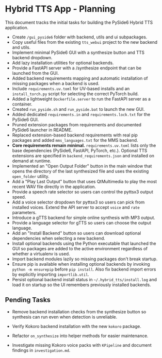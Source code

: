 # Hybrid TTS App - Planning

This document tracks the initial tasks for building the PySide6 Hybrid TTS application.

- Create `/gui_pyside6` folder with backend, utils and ui subpackages.
- Copy useful files from the existing `tts_webui` project to the new backend and utils.
- Implement minimal PySide6 GUI with a synthesize button and TTS backend dropdown.
- Add lazy installation utilities for optional backends.
- Provide a FastAPI server with a /synthesize endpoint that can be launched from the GUI.
- Added backend requirements mapping and automatic installation of missing packages when a backend is used.
- Include `requirements.uv.toml` for UV-based installs and an `install_torch.py` script for selecting the correct PyTorch build.
- Added a lightweight `Dockerfile.server` to run the FastAPI server as a container.
- Created `run_pyside.sh` and `run_pyside.bat` to launch the new GUI.
- Added dedicated `requirements.in` and `requirements.lock.txt` for the PySide6 GUI.
- Pruned extension packages from requirements and documented PySide6 launcher in README.
- Replaced extension-based backend requirements with real pip packages and added `mms_languages.txt` for the MMS backend.
- **Core requirements remain minimal.** `requirements.uv.toml` lists only the base
   dependencies (PySide6, FastAPI, PyTorch, etc.). Optional TTS extensions are
   specified in `backend_requirements.json` and installed on demand at runtime.
- Implemented an "Open Output Folder" button in the main window that opens the
  directory of the last synthesized file and uses the existing `open_folder`
  utility.
- Add a "Play Last Output" button that uses QtMultimedia to play the most
  recent WAV file directly in the application.
- Provide a speech rate selector so users can control the pyttsx3 output speed.
- Add a voice selector dropdown for pyttsx3 so users can pick from installed
  voices. Extend the API server to accept `voice` and `rate` parameters.
- Introduce a gTTS backend for simple online synthesis with MP3 output.
- Provide a language selector for gTTS so users can choose the output language.
- Add an "Install Backend" button so users can download optional dependencies
  when selecting a new backend.
- Install optional backends using the Python executable that launched the GUI so
  packages are added to the active environment regardless of whether a
  virtualenv is used.
- Import backend modules lazily so missing packages don't break startup.
- Ensure pip is available when installing optional backends by invoking
  `python -m ensurepip` before `pip install`. Also fix backend import errors by
  explicitly importing `importlib.util`.
- Persist optional backend install status in `~/.hybrid_tts/install.log` and load
  it on startup so the UI remembers previously installed backends.

## Pending Tasks

- Remove backend installation checks from the synthesize button so synthesis
  can run even when detection is unreliable.
- Verify Kokoro backend installation with the new `kokoro` package.

- Refactor `on_synthesize` into helper methods for easier maintenance.
- Investigate missing Kokoro voice packs with `KPipeline` and document findings
  in `investigation.md`.
